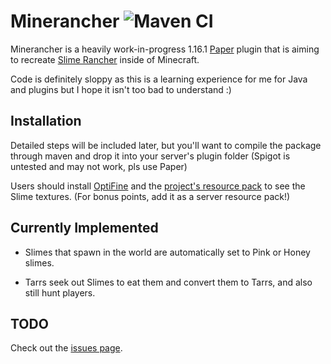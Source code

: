 # Minerancher ![Maven CI](https://github.com/lexikiq/minecraft-slime-rancher/workflows/Maven%20CI/badge.svg?event=push)

Minerancher is a heavily work-in-progress 1.16.1 [Paper](https://papermc.io/) plugin that is aiming to recreate [Slime Rancher](http://slimerancher.com/) inside of Minecraft.

Code is definitely sloppy as this is a learning experience for me for Java and plugins but I hope it isn't too bad to understand :)

## Installation

Detailed steps will be included later, but you'll want to compile the package through maven and drop it into your server's plugin folder (Spigot is untested and may not work, pls use Paper)

Users should install [OptiFine](https://optifine.net/downloads) and the [project's resource pack](https://github.com/lexikiq/minecraft-slime-rancher-resource-pack) to see the Slime textures. (For bonus points, add it as a server resource pack!)

## Currently Implemented

- Slimes that spawn in the world are automatically set to Pink or Honey slimes.

- Tarrs seek out Slimes to eat them and convert them to Tarrs, and also still hunt players.

## TODO

Check out the [issues page](https://github.com/lexikiq/minecraft-slime-rancher/labels/todo).
